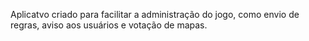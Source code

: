 Aplicatvo criado para facilitar a administração do jogo, como envio de regras, aviso aos usuários e votação de mapas.